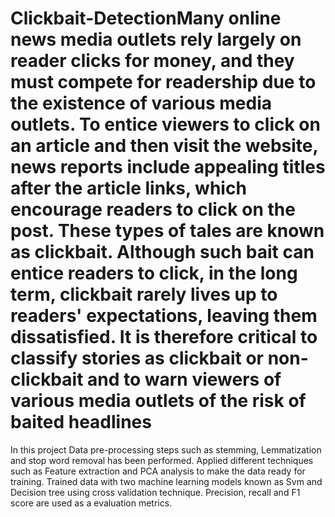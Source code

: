 # Clickbait-DetectionMany online news media outlets rely largely on reader clicks for money, and they must compete for readership due to the existence of various media outlets. To entice viewers to click on an article and then visit the website, news reports include appealing titles after the article links, which encourage readers to click on the post. These types of tales are known as clickbait. Although such bait can entice readers to click, in the long term, clickbait rarely lives up to readers' expectations, leaving them dissatisfied. It is therefore critical to classify stories as clickbait or non-clickbait and to warn viewers of various media outlets of the risk of baited headlines

In this project Data pre-processing steps such as stemming, Lemmatization and stop word removal has been performed. Applied different techniques such as Feature extraction and PCA analysis to make the data ready for training. Trained data with two machine learning models known as Svm and Decision tree using cross validation technique. Precision, recall and F1 score are used as a evaluation metrics.
